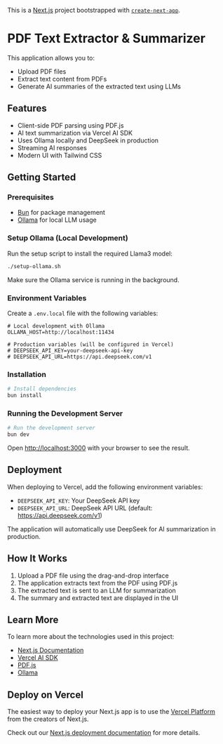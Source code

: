 This is a [Next.js](https://nextjs.org) project bootstrapped with [`create-next-app`](https://nextjs.org/docs/app/api-reference/cli/create-next-app).

# PDF Text Extractor & Summarizer

This application allows you to:
- Upload PDF files
- Extract text content from PDFs
- Generate AI summaries of the extracted text using LLMs

## Features

- Client-side PDF parsing using PDF.js
- AI text summarization via Vercel AI SDK
- Uses Ollama locally and DeepSeek in production
- Streaming AI responses
- Modern UI with Tailwind CSS

## Getting Started

### Prerequisites

- [Bun](https://bun.sh/) for package management
- [Ollama](https://ollama.com/download) for local LLM usage

### Setup Ollama (Local Development)

Run the setup script to install the required Llama3 model:

```bash
./setup-ollama.sh
```

Make sure the Ollama service is running in the background.

### Environment Variables

Create a `.env.local` file with the following variables:

```
# Local development with Ollama
OLLAMA_HOST=http://localhost:11434

# Production variables (will be configured in Vercel)
# DEEPSEEK_API_KEY=your-deepseek-api-key
# DEEPSEEK_API_URL=https://api.deepseek.com/v1
```

### Installation

```bash
# Install dependencies
bun install
```

### Running the Development Server

```bash
# Run the development server
bun dev
```

Open [http://localhost:3000](http://localhost:3000) with your browser to see the result.

## Deployment

When deploying to Vercel, add the following environment variables:

- `DEEPSEEK_API_KEY`: Your DeepSeek API key
- `DEEPSEEK_API_URL`: DeepSeek API URL (default: https://api.deepseek.com/v1)

The application will automatically use DeepSeek for AI summarization in production.

## How It Works

1. Upload a PDF file using the drag-and-drop interface
2. The application extracts text from the PDF using PDF.js
3. The extracted text is sent to an LLM for summarization
4. The summary and extracted text are displayed in the UI

## Learn More

To learn more about the technologies used in this project:

- [Next.js Documentation](https://nextjs.org/docs)
- [Vercel AI SDK](https://sdk.vercel.ai/docs)
- [PDF.js](https://mozilla.github.io/pdf.js/)
- [Ollama](https://ollama.com/)

## Deploy on Vercel

The easiest way to deploy your Next.js app is to use the [Vercel Platform](https://vercel.com/new?utm_medium=default-template&filter=next.js&utm_source=create-next-app&utm_campaign=create-next-app-readme) from the creators of Next.js.

Check out our [Next.js deployment documentation](https://nextjs.org/docs/app/building-your-application/deploying) for more details.
